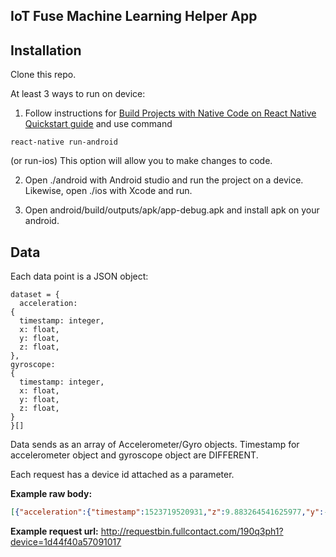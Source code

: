 IoT Fuse Machine Learning Helper App
---

Installation
----
Clone this repo. 

At least 3 ways to run on device:

1. Follow instructions for [Build Projects with Native Code on React Native Quickstart guide](https://facebook.github.io/react-native/docs/getting-started.html) and use command

```
react-native run-android 
``` 
(or run-ios)
This option will allow you to make changes to code.

2. Open ./android with Android studio and run the project on a device. Likewise, open ./ios with Xcode and run. 

3. Open android/build/outputs/apk/app-debug.apk and install apk on your android.

Data
----
Each data point is a JSON object:
```
dataset = {
  acceleration: 
{
  timestamp: integer,
  x: float,
  y: float,
  z: float,
},
gyroscope: 
{
  timestamp: integer,
  x: float,
  y: float,
  z: float,
}
}[]
```
Data sends as an array of Accelerometer/Gyro objects. Timestamp for accelerometer object and gyroscope object are DIFFERENT. 

Each request has a device id attached as a parameter. 

**Example raw body:**
```json
[{"acceleration":{"timestamp":1523719520931,"z":9.883264541625977,"y":-0.1628057211637497,"x":-0.047884032130241394},"gyroscope":{"timestamp":1523719520891,"z":0,"y":0.0024434609804302454,"x":0}},{"acceleration":{"timestamp":1523719521031,"z":9.873687744140625,"y":-0.17238251864910126,"x":-0.07661445438861847},"gyroscope":{"timestamp":1523719520991,"z":0,"y":0.0024434609804302454,"x":0}},{"acceleration":{"timestamp":1523719521131,"z":9.864110946655273,"y":-0.15322890877723694,"x":-0.019153613597154617},"gyroscope":{"timestamp":1523719521091,"z":0,"y":0.0024434609804302454,"x":0}},{"acceleration":{"timestamp":1523719521231,"z":9.90241813659668,"y":-0.17238251864910126,"x":-0.038307227194309235},"gyroscope":{"timestamp":1523719521191,"z":0,"y":0.0024434609804302454,"x":0}},{"acceleration":{"timestamp":1523719521331,"z":9.864110946655273,"y":-0.181959331035614,"x":-0.07661445438861847},"gyroscope":{"timestamp":1523719521291,"z":0,"y":0.0024434609804302454,"x":0}}]
```

**Example request url:** http://requestbin.fullcontact.com/190q3ph1?device=1d44f40a57091017

